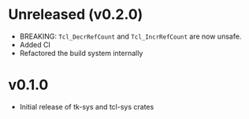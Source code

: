 # Unreleased (v0.2.0)
- BREAKING: `Tcl_DecrRefCount` and `Tcl_IncrRefCount` are now unsafe.
- Added CI
- Refactored the build system internally

# v0.1.0
- Initial release of tk-sys and tcl-sys crates
